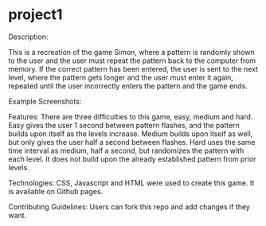 # project1

Description: 

This is a recreation of the game Simon, where a pattern is randomly shown to the user and the user must repeat the pattern back to the computer from memory.
If the correct pattern has been entered, the user is sent to the next level, where the pattern gets longer and the user must enter it again, repeated until the user incorrectly enters the pattern and the game ends.

Example Screenshots: 


Features: 
There are three difficulties to this game, easy, medium and hard. Easy gives the user 1 second between pattern flashes, and the pattern builds upon itself as the levels increase.
Medium builds upon itself as well, but only gives the user half a second between flashes.
Hard uses the same time interval as medium, half a second, but randomizes the pattern with each level. It does not build upon the already established pattern from prior levels. 

Technologies: 
CSS, Javascript and HTML were used to create this game. 
It is available on Github pages.

Contributing Guidelines:
Users can fork this repo and add changes if they want. 


